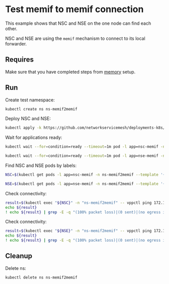 # Test memif to memif connection


This example shows that NSC and NSE on the one node can find each other.

NSC and NSE are using the `memif` mechanism to connect to its local forwarder.

## Requires

Make sure that you have completed steps from [memory](../) setup.

## Run

Create test namespace:
```bash
kubectl create ns ns-memif2memif
```

Deploy NSC and NSE:
```bash
kubectl apply -k https://github.com/networkservicemesh/deployments-k8s/examples/memory/Memif2Memif?ref=b47f370f91df9f333549748b7873f4a21820f1c5
```

Wait for applications ready:
```bash
kubectl wait --for=condition=ready --timeout=1m pod -l app=nsc-memif -n ns-memif2memif
```
```bash
kubectl wait --for=condition=ready --timeout=1m pod -l app=nse-memif -n ns-memif2memif
```

Find NSC and NSE pods by labels:
```bash
NSC=$(kubectl get pods -l app=nsc-memif -n ns-memif2memif --template '{{range .items}}{{.metadata.name}}{{"\n"}}{{end}}')
```
```bash
NSE=$(kubectl get pods -l app=nse-memif -n ns-memif2memif --template '{{range .items}}{{.metadata.name}}{{"\n"}}{{end}}')
```

Check connectivity:
```bash
result=$(kubectl exec "${NSC}" -n "ns-memif2memif" -- vppctl ping 172.16.1.100 repeat 4)
echo ${result}
! echo ${result} | grep -E -q "(100% packet loss)|(0 sent)|(no egress interface)"
```

Check connectivity:
```bash
result=$(kubectl exec "${NSE}" -n "ns-memif2memif" -- vppctl ping 172.16.1.101 repeat 4)
echo ${result}
! echo ${result} | grep -E -q "(100% packet loss)|(0 sent)|(no egress interface)"
```

## Cleanup

Delete ns:
```bash
kubectl delete ns ns-memif2memif
```
